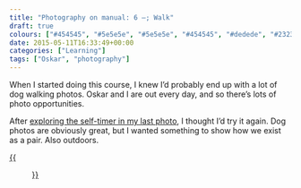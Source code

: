 ```yaml
---
title: "Photography on manual: 6 –; Walk"
draft: true
colours: ["#454545", "#5e5e5e", "#5e5e5e", "#454545", "#dedede", "#232323", "#dedede"]
date: 2015-05-11T16:33:49+00:00
categories: ["Learning"]
tags: ["Oskar", "photography"]
---
```


When I started doing this course, I knew I’d probably end up with a lot of dog walking photos. Oskar and I are out every day, and so there’s lots of photo opportunities.

After [exploring the self-timer in my last photo](http://laurakalbag.wpengine.com/photography-on-manual-5-levitation/), I thought I’d try it again. Dog photos are obviously great, but I wanted something to show how we exist as a pair. Also outdoors.

[{{<figure class="wp-caption aligncenter size-full wp-image-4682" src="/images/2015/05/DSCF4196-small.jpg" alt="Me and Oskar the dog, sitting together on a bench on the horizon of a big park" width="1500" height="1000" caption="**East Brighton rest.** I knocked the grass back a bit, as it was very bright, and I brought out the blue in the sky with curves.">}}](/images/2015/05/DSCF4196-small.jpg)
